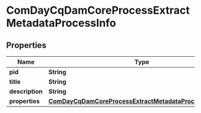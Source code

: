 

# ComDayCqDamCoreProcessExtractMetadataProcessInfo

## Properties

Name | Type | Description | Notes
------------ | ------------- | ------------- | -------------
**pid** | **String** |  |  [optional]
**title** | **String** |  |  [optional]
**description** | **String** |  |  [optional]
**properties** | [**ComDayCqDamCoreProcessExtractMetadataProcessProperties**](ComDayCqDamCoreProcessExtractMetadataProcessProperties.md) |  |  [optional]



